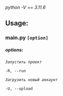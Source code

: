 *python -V == 3.11.6*

## Usage:

### main.py `[option]`

##### options:

*`Запустить проект`*

```
-R, --run
```

*`Загрузить новый аккаунт`*

```
-U, --upload
```
